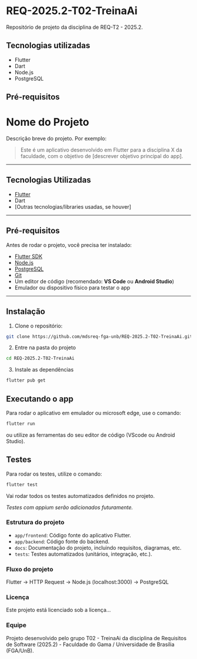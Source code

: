 # REQ-2025.2-T02-TreinaAi

Repositório de projeto da disciplina de REQ-T2 - 2025.2.

## Tecnologias utilizadas

- Flutter
- Dart
- Node.js
- PostgreSQL

## Pré-requisitos

# Nome do Projeto

Descrição breve do projeto. Por exemplo:  
> Este é um aplicativo desenvolvido em Flutter para a disciplina X da faculdade, com o objetivo de [descrever objetivo principal do app].

---

## Tecnologias Utilizadas

- [Flutter](https://flutter.dev/)  
- Dart  
- [Outras tecnologias/libraries usadas, se houver]

---

## Pré-requisitos

Antes de rodar o projeto, você precisa ter instalado:  

- [Flutter SDK](https://docs.flutter.dev/get-started/install)  
- [Node.js](https://nodejs.org/en/download)  
- [PostgreSQL](https://www.postgresql.org/download/)  
- [Git](https://git-scm.com/)  
- Um editor de código (recomendado: **VS Code** ou **Android Studio**)  
- Emulador ou dispositivo físico para testar o app

---

## Instalação

1. Clone o repositório:

```bash
git clone https://github.com/mdsreq-fga-unb/REQ-2025.2-T02-TreinaAi.git
```
2. Entre na pasta do projeto

```bash
cd REQ-2025.2-T02-TreinaAi
```
3. Instale as dependências

```bash
flutter pub get
```

## Executando o app

Para rodar o aplicativo em emulador ou microsoft edge, use o comando:

```bash
flutter run 
```
ou utilize as ferramentas do seu editor de código (VScode ou Android Studio).

## Testes

Para rodar os testes, utilize o comando:

```bash
flutter test
```
Vai rodar todos os testes automatizados definidos no projeto.

_Testes com appium serão adicionados futuramente._

### Estrutura do projeto

- ```app/frontend```: Código fonte do aplicativo Flutter.
- ```app/backend```: Código fonte do backend.
- ```docs```: Documentação do projeto, incluindo requisitos, diagramas, etc.
- ```tests```: Testes automatizados (unitários, integração, etc.).

### Fluxo do projeto

Flutter → HTTP Request → Node.js (localhost:3000) → PostgreSQL

### Licença

Este projeto está licenciado sob a licença...


### Equipe

Projeto desenvolvido pelo grupo T02 - TreinaAi da disciplina de Requisitos de Software (2025.2) - Faculdade do Gama / Universidade de Brasília (FGA/UnB).